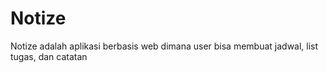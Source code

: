 # Notize
Notize adalah aplikasi berbasis web dimana user bisa membuat jadwal, list tugas, dan catatan
